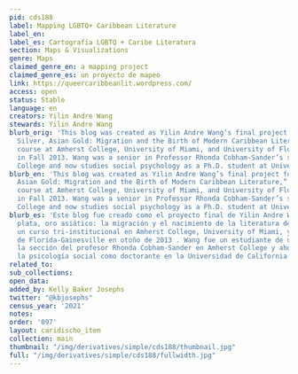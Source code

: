 ```yaml
---
pid: cds188
label: Mapping LGBTQ+ Caribbean Literature
label_en:
label_es: Cartografía LGBTQ + Caribe Literatura
section: Maps & Visualizations
genre: Maps
claimed_genre_en: a mapping project
claimed_genre_es: un proyecto de mapeo
link: https://queercaribbeanlit.wordpress.com/
access: open
status: Stable
language: en
creators: Yilin Andre Wang
stewards: Yilin Andre Wang
blurb_orig: 'This blog was created as Yilin Andre Wang’s final project for “Panama
  Silver, Asian Gold: Migration and the Birth of Modern Caribbean Literature,” a tri-institutional
  course at Amherst College, University of Miami, and University of Florida-Gainesville
  in Fall 2013. Wang was a senior in Professor Rhonda Cobham-Sander’s section at Amherst
  College and now studies social psychology as a Ph.D. student at University of California-Davis.'
blurb_en: 'This blog was created as Yilin Andre Wang’s final project for “Panama Silver,
  Asian Gold: Migration and the Birth of Modern Caribbean Literature,” a tri-institutional
  course at Amherst College, University of Miami, and University of Florida-Gainesville
  in Fall 2013. Wang was a senior in Professor Rhonda Cobham-Sander’s section at Amherst
  College and now studies social psychology as a Ph.D. student at University of California-Davis.'
blurb_es: 'Este blog fue creado como el proyecto final de Yilin Andre Wang para &quot;Panamá,
  plata, oro asiático: la migración y el nacimiento de la literatura del Caribe Moderno&quot;,
  un curso tri-institucional en Amherst College, University of Miami, y la Universidad
  de Florida-Gainesville en otoño de 2013 . Wang fue un estudiante de último año en
  la sección del profesor Rhonda Cobham-Sander en Amherst College y ahora estudia
  la psicología social como doctorante en la Universidad de California-Davis.'
related_to:
sub_collections:
open_data:
added_by: Kelly Baker Josephs
twitter: "@kbjosephs"
census_year: '2021'
notes:
order: '097'
layout: caridischo_item
collection: main
thumbnail: "/img/derivatives/simple/cds188/thumbnail.jpg"
full: "/img/derivatives/simple/cds188/fullwidth.jpg"
---
```

